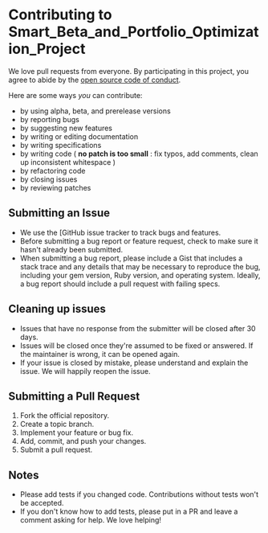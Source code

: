 # Contributing to Smart_Beta_and_Portfolio_Optimization_Project

We love pull requests from everyone. By participating in this project, you
agree to abide by the [open source code of conduct](https://opensourcedesign.net/code-of-conduct/).

Here are some ways *you* can contribute:

* by using alpha, beta, and prerelease versions
* by reporting bugs
* by suggesting new features
* by writing or editing documentation
* by writing specifications
* by writing code ( **no patch is too small** : fix typos, add comments, clean up inconsistent whitespace )
* by refactoring code
* by closing issues
* by reviewing patches

[issues]: https://github.com/PachiCartelle/AIforTradingND_P03_Smart_Beta_and_Portfolio_Optimization/issues

## Submitting an Issue

* We use the [GitHub issue tracker to track bugs and features.
* Before submitting a bug report or feature request, check to make sure it hasn't
already been submitted.
* When submitting a bug report, please include a Gist that includes a stack
  trace and any details that may be necessary to reproduce the bug, including
  your gem version, Ruby version, and operating system.  Ideally, a bug report
  should include a pull request with failing specs.

## Cleaning up issues

* Issues that have no response from the submitter will be closed after 30 days.
* Issues will be closed once they're assumed to be fixed or answered. If the
  maintainer is wrong, it can be opened again.
* If your issue is closed by mistake, please understand and explain the issue.
  We will happily reopen the issue.

## Submitting a Pull Request
1. Fork the official repository.
2. Create a topic branch.
3. Implement your feature or bug fix.
4. Add, commit, and push your changes.
5. Submit a pull request.

## Notes
* Please add tests if you changed code. Contributions without tests won't be accepted.
* If you don't know how to add tests, please put in a PR and leave a comment
  asking for help. We love helping!